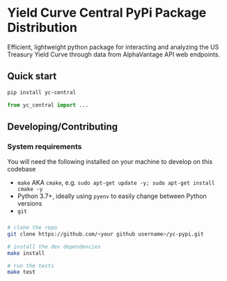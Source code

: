# Yield Curve Central PyPi Package Distribution

Efficient, lightweight python package for interacting and analyzing the US Treasury Yield Curve through
data from AlphaVantage API web endpoints.

## Quick start

```bash
pip install yc-central
```

```python
from yc_central import ...
```

## Developing/Contributing

### System requirements

You will need the following installed on your machine to develop on this codebase

- `make` AKA `cmake`, e.g. `sudo apt-get update -y; sudo apt-get install cmake -y`
- Python 3.7+, ideally using `pyenv` to easily change between Python versions
- `git`

### 

```bash
# clone the repo
git clone https://github.com/<your github username>/yc-pypi.git

# install the dev dependencies
make install

# run the tests
make test
```
